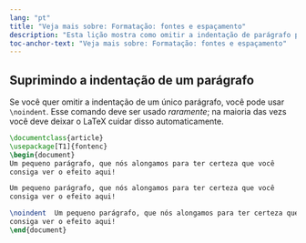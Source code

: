 ```yaml
---
lang: "pt"
title: "Veja mais sobre: Formatação: fontes e espaçamento"
description: "Esta lição mostra como omitir a indentação de parágrafo para um único parágrafo."
toc-anchor-text: "Veja mais sobre: Formatação: fontes e espaçamento"
---
```


## Suprimindo a indentação de um parágrafo

Se você quer omitir a indentação de um único parágrafo, você pode usar
`\noindent`.  Esse comando deve ser usado _raramente_;  na maioria das vezs você
deve deixar o LaTeX cuidar disso automaticamente.

```latex
\documentclass{article}
\usepackage[T1]{fontenc}
\begin{document}
Um pequeno parágrafo, que nós alongamos para ter certeza que você
consiga ver o efeito aqui!

Um pequeno parágrafo, que nós alongamos para ter certeza que você
consiga ver o efeito aqui!

\noindent  Um pequeno parágrafo, que nós alongamos para ter certeza que você
consiga ver o efeito aqui!
\end{document}
```

